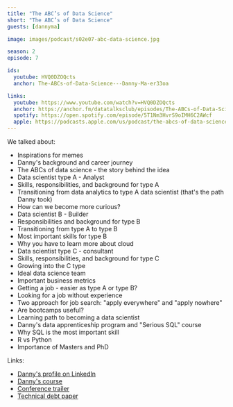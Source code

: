 ```yaml
---
title: "The ABC’s of Data Science"
short: "The ABC’s of Data Science"
guests: [dannyma]

image: images/podcast/s02e07-abc-data-science.jpg

season: 2
episode: 7

ids:
  youtube: HVQ0DZOQcts
  anchor: The-ABCs-of-Data-Science---Danny-Ma-er33oa

links:
  youtube: https://www.youtube.com/watch?v=HVQ0DZOQcts
  anchor: https://anchor.fm/datatalksclub/episodes/The-ABCs-of-Data-Science---Danny-Ma-er33oa
  spotify: https://open.spotify.com/episode/5T1Nm3HvrS9oIMH6C2AWcf
  apple: https://podcasts.apple.com/us/podcast/the-abcs-of-data-science-danny-ma/id1541710331?i=1000510794953
---
```


We talked about:

- Inspirations for memes 
- Danny's background and career journey
- The ABCs of data science - the story behind the idea
- Data scientist type A - Analyst 
- Skills, responsibilities, and background for type A
- Transitioning from data analytics to type A data scientist (that's the path Danny took)
- How can we become more curious?
- Data scientist B - Builder 
- Responsibilities and background for type B
- Transitioning from type A to type B
- Most important skills for type B
- Why you have to learn more about cloud 
- Data scientist type C - consultant
- Skills, responsibilities, and background for type C
- Growing into the C type
- Ideal data science team
- Important business metrics
- Getting a job - easier as type A or type B?
- Looking for a job without experience
- Two approach for job search: "apply everywhere" and "apply nowhere"
- Are bootcamps useful?
- Learning path to becoming a data scientist
- Danny's data apprenticeship program and "Serious SQL" course 
- Why SQL is the most important skill
- R vs Python
- Importance of Masters and PhD


Links:

- [Danny's profile on LinkedIn](https://linkedin.com/in/datawithdanny)
- [Danny's course](https://datawithdanny.com/)
- [Conference trailer](https://www.linkedin.com/posts/datawithdanny_datascientist-data-activity-6767988552811847680-GzUK/)
- [Technical debt paper](https://proceedings.neurips.cc/paper/2015/hash/86df7dcfd896fcaf2674f757a2463eba-Abstract.html)
